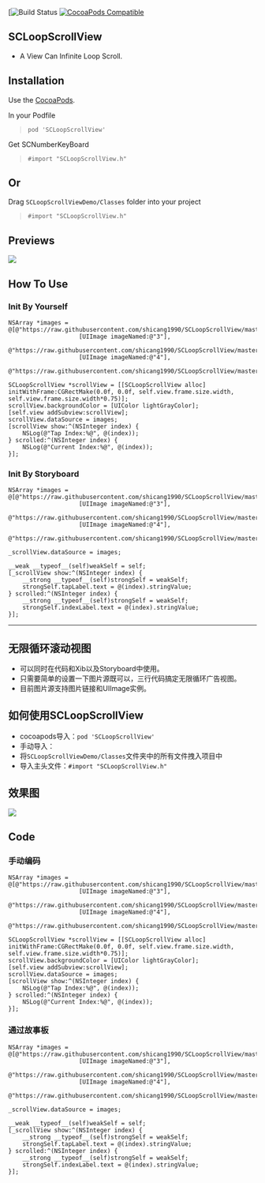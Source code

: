 [![Build Status]()
[![CocoaPods Compatible]()]()

## SCLoopScrollView
* A View Can Infinite Loop Scroll.

## Installation
Use the [CocoaPods](http://github.com/CocoaPods/CocoaPods).

In your Podfile
>`pod 'SCLoopScrollView'`

Get SCNumberKeyBoard
>`#import "SCLoopScrollView.h"`

## Or
Drag `SCLoopScrollViewDemo/Classes` folder into your project
>`#import "SCLoopScrollView.h"`

## Previews
![](https://raw.githubusercontent.com/shicang1990/SCLoopScrollView/master/ScreenShot/SCLoopScrollView.png)

## How To Use
### Init By Yourself
```objc
NSArray *images = @[@"https://raw.githubusercontent.com/shicang1990/SCLoopScrollView/master/Images.xcassets/1.imageset/1%402x.png",
                    [UIImage imageNamed:@"3"],
                    @"https://raw.githubusercontent.com/shicang1990/SCLoopScrollView/master/Images.xcassets/2.imageset/2%402x.png",
                    [UIImage imageNamed:@"4"],
                    @"https://raw.githubusercontent.com/shicang1990/SCLoopScrollView/master/Images.xcassets/5.imageset/5%402x.png"];

SCLoopScrollView *scrollView = [[SCLoopScrollView alloc] initWithFrame:CGRectMake(0.0f, 0.0f, self.view.frame.size.width, self.view.frame.size.width*0.75)];
scrollView.backgroundColor = [UIColor lightGrayColor];
[self.view addSubview:scrollView];
scrollView.dataSource = images;
[scrollView show:^(NSInteger index) {
    NSLog(@"Tap Index:%@", @(index));
} scrolled:^(NSInteger index) {
    NSLog(@"Current Index:%@", @(index));
}];
```

### Init By Storyboard
```objc
NSArray *images = @[@"https://raw.githubusercontent.com/shicang1990/SCLoopScrollView/master/Images.xcassets/1.imageset/1%402x.png",
                    [UIImage imageNamed:@"3"],
                    @"https://raw.githubusercontent.com/shicang1990/SCLoopScrollView/master/Images.xcassets/2.imageset/2%402x.png",
                    [UIImage imageNamed:@"4"],
                    @"https://raw.githubusercontent.com/shicang1990/SCLoopScrollView/master/Images.xcassets/5.imageset/5%402x.png"];

_scrollView.dataSource = images;

__weak __typeof__(self)weakSelf = self;
[_scrollView show:^(NSInteger index) {
    __strong __typeof__(self)strongSelf = weakSelf;
    strongSelf.tapLabel.text = @(index).stringValue;
} scrolled:^(NSInteger index) {
    __strong __typeof__(self)strongSelf = weakSelf;
    strongSelf.indexLabel.text = @(index).stringValue;
}];
```

-----------------

## 无限循环滚动视图
* 可以同时在代码和Xib以及Storyboard中使用。
* 只需要简单的设置一下图片源既可以，三行代码搞定无限循环广告视图。
* 目前图片源支持图片链接和UIImage实例。

## 如何使用SCLoopScrollView
* cocoapods导入：`pod 'SCLoopScrollView'`
* 手动导入：
* 将`SCLoopScrollViewDemo/Classes`文件夹中的所有文件拽入项目中
* 导入主头文件：`#import "SCLoopScrollView.h"`

## 效果图
![](https://raw.githubusercontent.com/shicang1990/SCLoopScrollView/master/ScreenShot/SCLoopScrollView.png)

## Code
### 手动编码
```objc
NSArray *images = @[@"https://raw.githubusercontent.com/shicang1990/SCLoopScrollView/master/Images.xcassets/1.imageset/1%402x.png",
                    [UIImage imageNamed:@"3"],
                    @"https://raw.githubusercontent.com/shicang1990/SCLoopScrollView/master/Images.xcassets/2.imageset/2%402x.png",
                    [UIImage imageNamed:@"4"],
                    @"https://raw.githubusercontent.com/shicang1990/SCLoopScrollView/master/Images.xcassets/5.imageset/5%402x.png"];

SCLoopScrollView *scrollView = [[SCLoopScrollView alloc] initWithFrame:CGRectMake(0.0f, 0.0f, self.view.frame.size.width, self.view.frame.size.width*0.75)];
scrollView.backgroundColor = [UIColor lightGrayColor];
[self.view addSubview:scrollView];
scrollView.dataSource = images;
[scrollView show:^(NSInteger index) {
    NSLog(@"Tap Index:%@", @(index));
} scrolled:^(NSInteger index) {
    NSLog(@"Current Index:%@", @(index));
}];
```

### 通过故事板
```objc
NSArray *images = @[@"https://raw.githubusercontent.com/shicang1990/SCLoopScrollView/master/Images.xcassets/1.imageset/1%402x.png",
                    [UIImage imageNamed:@"3"],
                    @"https://raw.githubusercontent.com/shicang1990/SCLoopScrollView/master/Images.xcassets/2.imageset/2%402x.png",
                    [UIImage imageNamed:@"4"],
                    @"https://raw.githubusercontent.com/shicang1990/SCLoopScrollView/master/Images.xcassets/5.imageset/5%402x.png"];

_scrollView.dataSource = images;

__weak __typeof__(self)weakSelf = self;
[_scrollView show:^(NSInteger index) {
    __strong __typeof__(self)strongSelf = weakSelf;
    strongSelf.tapLabel.text = @(index).stringValue;
} scrolled:^(NSInteger index) {
    __strong __typeof__(self)strongSelf = weakSelf;
    strongSelf.indexLabel.text = @(index).stringValue;
}];
```

